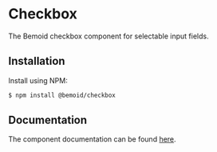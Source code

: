 # Checkbox

The Bemoid checkbox component for selectable input fields.

## Installation

Install using NPM:

```bash
$ npm install @bemoid/checkbox
```

## Documentation

The component documentation can be found [here](//bemoid.org/docs/checkbox).